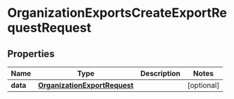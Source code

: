 

# OrganizationExportsCreateExportRequestRequest


## Properties

| Name | Type | Description | Notes |
|------------ | ------------- | ------------- | -------------|
|**data** | [**OrganizationExportRequest**](OrganizationExportRequest.md) |  |  [optional] |



